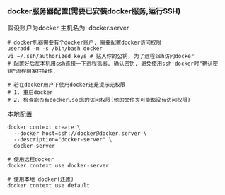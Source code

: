
### docker服务器配置(需要已安装docker服务,运行SSH)
假设账户为docker
主机名为: docker.server
```shell
# docker机器需要有个docker账户, 需要配置docker访问权限
useradd -m -s /bin/bash docker
vi ~/.ssh/authorized_keys # 贴入你的公钥, 为了远程ssh访问docker
# 配置好后在本机用ssh连接一下远程机器, 确认密钥, 避免使用ssh-docker时"确认密钥"流程阻塞住操作.

# 若在docker用户下使用docker还是提示无权限
# 1. 重启docker
# 2. 检查能否有docker.sock的访问权限(他的文件夹可能都没有访问权限)
```

本地配置
```shell
docker context create \
  --docker host=ssh://docker@docker.server \
  --description="docker-server" \
  docker-server

# 使用远程docker
docker context use docker-server

# 使用本地 docker(还原)
docker context use default
```